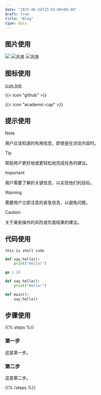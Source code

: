 ```yaml
---
date: "2025-06-24T23:03:00+08:00"
draft: true
title: "Blog"
type: docs
---
```


## 图片使用

![](/images/logo.jpg)
![风景](https://picsum.photos/800/600)
![风景](https://picsum.photos/800/600 "Unsplash 风景")

## 图标使用

[icon link ](https://v1.heroicons.com/)

{{< icon "github" >}}

{{< icon "academic-cap" >}}

## 提示使用

> [!NOTE]
> 用户应该知道的有用信息，即使是在浏览内容时。

> [!TIP]
> 帮助用户更好地或更轻松地完成任务的建议。

> [!IMPORTANT]
> 用户需要了解的关键信息，以实现他们的目标。

> [!WARNING]
> 需要用户立即注意的紧急信息，以避免问题。

> [!CAUTION]
> 关于某些操作的风险或负面结果的建议。

## 代码使用

`this is shell code`

```python {filename="hello.py"}
def say_hello():
    print("Hello!")
```

```go {base_url="https://github.com/imfing/hextra/blob/main/",filename="exampleSite/hugo.work"}
go 1.20
```

```python {linenos=table,hl_lines=[2,4],linenostart=1,filename="hello.py"}
def say_hello():
    print("Hello!")

def main():
    say_hello()
```

## 步骤使用

{{% steps %}}

### 第一步

这是第一步。

### 第二步

这是第二步。

{{% /steps %}}
